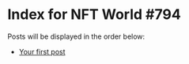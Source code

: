 # Index for NFT World #794
Posts will be displayed in the order below:

- [Your first post](./001-first.md)

